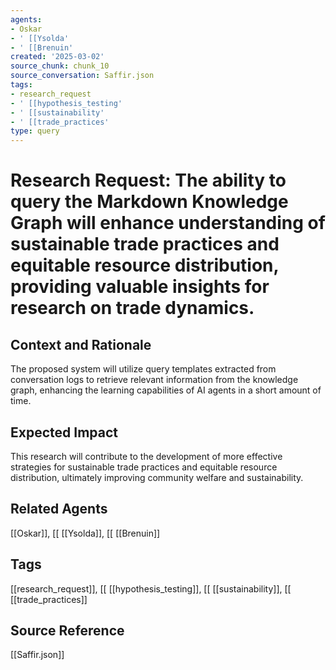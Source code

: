 ```yaml
---
agents:
- Oskar
- ' [[Ysolda'
- ' [[Brenuin'
created: '2025-03-02'
source_chunk: chunk_10
source_conversation: Saffir.json
tags:
- research_request
- ' [[hypothesis_testing'
- ' [[sustainability'
- ' [[trade_practices'
type: query
---
```


# Research Request: The ability to query the Markdown Knowledge Graph will enhance understanding of sustainable trade practices and equitable resource distribution, providing valuable insights for research on trade dynamics.

## Context and Rationale
The proposed system will utilize query templates extracted from conversation logs to retrieve relevant information from the knowledge graph, enhancing the learning capabilities of AI agents in a short amount of time.

## Expected Impact
This research will contribute to the development of more effective strategies for sustainable trade practices and equitable resource distribution, ultimately improving community welfare and sustainability.

## Related Agents
[[Oskar]], [[ [[Ysolda]], [[ [[Brenuin]]

## Tags
[[research_request]], [[ [[hypothesis_testing]], [[ [[sustainability]], [[ [[trade_practices]]

## Source Reference
[[Saffir.json]]
